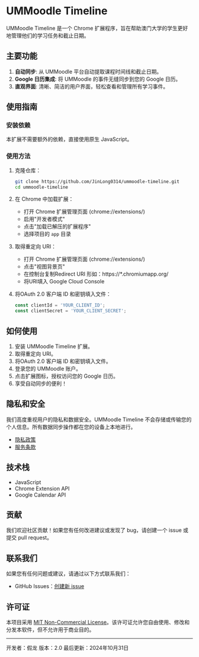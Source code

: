 # UMMoodle Timeline

UMMoodle Timeline 是一个 Chrome 扩展程序，旨在帮助澳门大学的学生更好地管理他们的学习任务和截止日期。

## 主要功能

1. **自动同步**: 从 UMMoodle 平台自动提取课程时间线和截止日期。
2. **Google 日历集成**: 将 UMMoodle 的事件无缝同步到您的 Google 日历。
3. **直观界面**: 清晰、简洁的用户界面，轻松查看和管理所有学习事件。

## 使用指南

### 安装依赖
本扩展不需要额外的依赖，直接使用原生 JavaScript。

### 使用方法
1. 克隆仓库：
   ```bash
   git clone https://github.com/JinLong0314/ummoodle-timeline.git
   cd ummoodle-timeline
   ```
   
2. 在 Chrome 中加载扩展：
   - 打开 Chrome 扩展管理页面 (chrome://extensions/)
   - 启用"开发者模式"
   - 点击"加载已解压的扩展程序"
   - 选择项目的 `app` 目录

3. 取得重定向 URI：
   - 打开 Chrome 扩展管理页面 (chrome://extensions/)
   - 点击"视图背景页"
   - 在控制台复制Redirect URI 形如：https://*.chromiumapp.org/
   - 将URI填入 Google Cloud Console

4. 将OAuth 2.0 客户端 ID 和密钥填入文件：
   ```javascript
   const clientId = 'YOUR_CLIENT_ID';
   const clientSecret = 'YOUR_CLIENT_SECRET';
   ```

## 如何使用

1. 安装 UMMoodle Timeline 扩展。
2. 取得重定向 URI。
3. 将OAuth 2.0 客户端 ID 和密钥填入文件。
4. 登录您的 UMMoodle 账户。
5. 点击扩展图标，授权访问您的 Google 日历。
6. 享受自动同步的便利！

## 隐私和安全

我们高度重视用户的隐私和数据安全。UMMoodle Timeline 不会存储或传输您的个人信息。所有数据同步操作都在您的设备上本地进行。

- [隐私政策](https://jinlong0314.github.io/ummoodle-timeline/privacy-policy.html)
- [服务条款](https://jinlong0314.github.io/ummoodle-timeline/terms-of-service.html)

## 技术栈

- JavaScript
- Chrome Extension API
- Google Calendar API

## 贡献

我们欢迎社区贡献！如果您有任何改进建议或发现了 bug，请创建一个 issue 或提交 pull request。

## 联系我们

如果您有任何问题或建议，请通过以下方式联系我们：

- GitHub Issues：[创建新 issue](https://github.com/JinLong0314/ummoodle-timeline/issues)

## 许可证

本项目采用 [MIT Non-Commercial License](LICENSE)。该许可证允许您自由使用、修改和分发本软件，但不允许用于商业目的。

---

开发者：假龙
版本：2.0
最后更新：2024年10月31日